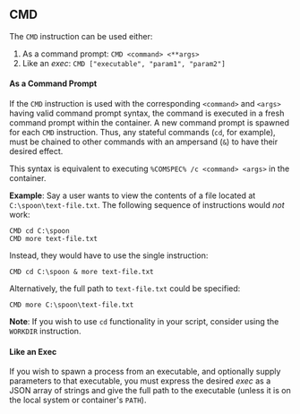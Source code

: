 ## CMD

The `CMD` instruction can be used either: 

1. As a command prompt: `CMD <command> <**args>`
2. Like an *exec*: `CMD ["executable", "param1", "param2"]`

#### As a Command Prompt

If the `CMD` instruction is used with the corresponding `<command>` and `<args>` having valid command prompt syntax, the command is executed in a fresh command prompt within the container. A new command prompt is spawned for each `CMD` instruction. Thus, any stateful commands (`cd`, for example), must be chained to other commands with an ampersand (`&`) to have their desired effect. 

This syntax is equivalent to executing `%COMSPEC% /c <command> <args>` in the container. 

**Example**: Say a user wants to view the contents of a file located at `C:\spoon\text-file.txt`. The following sequence of instructions would *not* work: 

	CMD cd C:\spoon
	CMD more text-file.txt

Instead, they would have to use the single instruction:

	CMD cd C:\spoon & more text-file.txt

Alternatively, the full path to `text-file.txt` could be specified:

	CMD more C:\spoon\text-file.txt

**Note**: If you wish to use `cd` functionality in your script, consider using the `WORKDIR` instruction. 

#### Like an Exec

If you wish to spawn a process from an executable, and optionally supply parameters to that executable, you must express the desired *exec* as a JSON array of strings and give the full path to the executable (unless it is on the local system or container's `PATH`). 